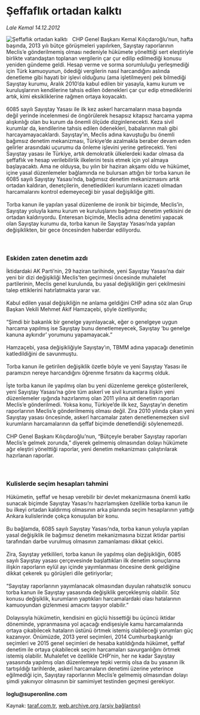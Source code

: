 # Şeffaflık ortadan kalktı

*Lale Kemal 14.12.2012*

<div class="yazi"><img align="left" alt="Şeffaflık ortadan kalktı" border="0" src="http://www.taraf.com.tr/fotoraflar/makaleler/seffaflik-ortadan-kalkti_3782_orijinal.jpg" style="border-right-width:10px; border-color:#FFFFFF"/>CHP Genel Başkanı Kemal Kılıçdaroğlu’nun, hafta başında, 2013 yılı bütçe görüşmeleri yapılırken, Sayıştay raporlarının Meclis’e gönderilmemiş olması nedeniyle hükümete yönelttiği sert eleştiriyle birlikte vatandaştan toplanan vergilerin çar çur edilip edilmediği konusu yeniden gündeme geldi. Hesap verme ve sorma sorumluluğu yerleşmediği için Türk kamuoyunun, ödediği vergilerin nasıl harcandığını aslında denetleme gibi hayati bir işlevi olduğunu (ama işletilmeyen) pek bilmediği Sayıştay kurumu, Aralık 2010’da kabul edilen bir yasayla, kamu kurum ve kuruluşlarının kendilerine tahsis edilen ödenekleri çar çur edip etmediklerini artık, kimi eksikliklerine rağmen ortaya koyacaktı.<br/><br/>6085 sayılı Sayıştay Yasası ile ilk kez askerî harcamaların masa başında değil yerinde incelenmesi de öngörülerek hesapsız kitapsız harcama yapma alışkınlığı olan bu kurum da önemli ölçüde dizginlenecekti. Keza sivil kurumlar da, kendilerine tahsis edilen ödenekleri, babalarının malı gibi harcayamayacaklardı. Sayıştay’ın, Meclis adına kavuştuğu bu önemli bağımsız denetim mekanizması, Türkiye’de azalmakla beraber devam eden gelirler arasındaki uçurumu da önleme işlevini yerine getirecekti. Yeni Sayıştay yasası ile Türkiye, artık demokratik ülkelerdeki kadar olmasa da şeffaflık ve hesap verilebilirlik ilkelerini tesis etmek için yol almaya başlayacaktı. Ama ne olduysa, bu yılın bir haziran akşamı oldu ve hükümet, içine yasal düzenlemeler bağlamında ne bulursan attığın bir torba kanun ile 6085 sayılı Sayıştay Yasası’nda, bağımsız denetim mekanizmasını artık ortadan kaldıran, denetçilerin, denetledikleri kurumların icazeti olmadan harcamalarını kontrol edemeyeceği bir yasal değişikliğe gitti.<br/><br/>Torba kanun ile yapılan yasal düzenleme de ironik bir biçimde, Meclis’in, Sayıştay yoluyla kamu kurum ve kuruluşlarını bağımsız denetim yetkisini de ortadan kaldırıyordu. Enteresan biçimde, Meclis adına denetimi yapacak olan Sayıştay kurumu da, torba kanun ile Sayıştay Yasası’nda yapılan değişiklikten, bir gece öncesinden haberdar ediliyordu.<br/><br/><br/>
<h3>Eskiden zaten denetim azdı</h3>İktidardaki AK Parti’nin, 29 haziran tarihinde, yeni Sayıştay Yasası’na dair yeni bir dizi değişikliği Meclis’ten geçirmesi öncesinde muhalefet partilerinin, Meclis genel kurulunda, bu yasal değişikliğin geri çekilmesini talep ettiklerini hatırlatmakta yarar var.<br/><br/>Kabul edilen yasal değişikliğin ne anlama geldiğini CHP adına söz alan Grup Başkan Vekili Mehmet Akif Hamzaçebi, şöyle özetliyordu;<br/><br/>“Şimdi bir bakanlık bir genelge yayınlayacak, eğer o genelgeye uygun harcama yapılmış ise Sayıştay bunu denetlemeyecek, Sayıştay ‘bu genelge kanuna aykırıdır’ yorumunu yapamayacak.”<br/><br/>Hamzaçebi, yasa değişikliğiyle Sayıştay’ın, TBMM adına yapacağı denetimin katledildiğini de savunmuştu.<br/><br/>Torba kanun ile getirilen değişiklik özetle böyle ve yeni Sayıştay Yasası ile paramızın nereye harcandığını öğrenme fırsatını da kaçırmış olduk.<br/><br/>İşte torba kanun ile yapılmış olan bu yeni düzenleme gerekçe gösterilerek, yeni Sayıştay Yasası’na göre tüm askerî ve sivil kurumlara ilişkin yeni düzenlemeler ışığında hazırlanmış olan 2011 yılına ait denetim raporları Meclis’e gönderilmedi. Yoksa konu, Türkiye’de ilk kez, Sayıştay’ın denetim raporlarının Meclis’e gönderilmemiş olması değil. Zira 2010 yılında çıkan yeni Sayıştay yasası öncesinde, askerî harcamalar zaten denetlenemezken sivil kurumların harcamalarının da şeffaf biçimde denetlendiği söylenemezdi.<br/><br/>CHP Genel Başkanı Kılıçdaroğlu’nun, “Bütçeyle beraber Sayıştay raporları Meclis’e gelmek zorunda,” diyerek gelmemiş olmasından dolayı hükümete ağır eleştiri yönelttiği raporlar, yeni denetim mekanizması çalıştırılarak hazırlanan raporlar.<br/><br/><br/>
<h3>Kulislerde seçim hesapları tahmini</h3>Hükümetin, şeffaf ve hesap verebilir bir devlet mekanizmasına önemli katkı sunacak biçimde Sayıştay Yasası’nı hazırlamışken özellikle torba kanun ile bu ilkeyi ortadan kaldırmış olmasının arka planında seçim hesaplarının yattığı Ankara kulislerinde çokça konuşulan bir konu.<br/><br/>Bu bağlamda, 6085 sayılı Sayıştay Yasası’nda, torba kanun yoluyla yapılan yasal değişiklik ile bağımsız denetim mekanizmasına bizzat iktidar partisi tarafından darbe vurulmuş olmasının zamanlaması dikkat çekici.<br/><br/>Zira, Sayıştay yetkilileri, torba kanun ile yapılmış olan değişikliğin, 6085 sayılı Sayıştay yasası çerçevesinde başlattıkları ilk denetim sonuçlarına ilişkin raporların eylül ayı içinde yayımlanması öncesine denk geldiğine dikkat çekerek şu görüşleri dile getiriyorlar;<br/><br/>“Sayıştay raporlarının yayımlanacak olmasından duyulan rahatsızlık sonucu torba kanun ile Sayıştay yasasında değişiklik gerçekleşmiş olabilir. Söz konusu değişiklik, kurumların yaptıkları harcamalardaki olası hatalarının kamuoyundan gizlenmesi amacını taşıyor olabilir.”<br/><br/>Dolayısıyla hükümetin, kendisini en güçlü hissettiği bu üçüncü iktidar döneminde, yıpranmasına yol açacağı endişesiyle kamu harcamalarında ortaya çıkabilecek hataların üstünü örtmek istemiş olabileceği yorumları güç kazanıyor. Önümüzde, 2013 yerel seçimleri, 2014 Cumhurbaşkanlığı seçimleri ve 2015 genel seçimleri de hesaba katıldığında hükümet, şeffaf denetim ile ortaya çıkabilecek seçim harcamaları savurganlığını örtmek istemiş olabilir. Muhalefet ve özellikle CHP’nin, her ne kadar Sayıştay yasasında yapılmış olan düzenlemeye tepki vermiş olsa da bu yasanın ilk tartışıldığı tarihlerde, askerî harcamaların denetimi üzerine yeterince eğilmediği için, Sayıştay raporlarının Meclis’e gelmemiş olmasından dolayı şimdi yakınıyor olmasının bir samimiyet testinden geçmesi gerekiyor.<br/><br/><strong>loglu@superonline.com</strong><br/>
</div>

Kaynak: [taraf.com.tr](http://www.taraf.com.tr/lale-kemal/makale-seffaflik-ortadan-kalkti.htm), [web.archive.org (arşiv bağlantısı)](http://web.archive.org/web/20130818044601/http://www.taraf.com.tr/lale-kemal/makale-seffaflik-ortadan-kalkti.htm)
